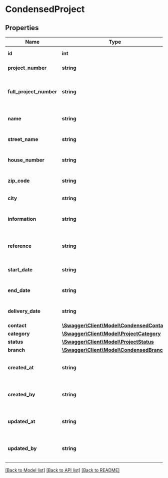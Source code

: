 # CondensedProject

## Properties
Name | Type | Description | Notes
------------ | ------------- | ------------- | -------------
**id** | **int** | The ID of the project. | 
**project_number** | **string** | The project number. | [optional] 
**full_project_number** | **string** | The full project number including year. | [optional] 
**name** | **string** | The name of the project. | [optional] 
**street_name** | **string** | The street name for the project. | [optional] 
**house_number** | **string** | The house number for the project. | [optional] 
**zip_code** | **string** | The zip code for the project. | [optional] 
**city** | **string** | The city of the project. | [optional] 
**information** | **string** | The information of the project. | [optional] 
**reference** | **string** | The reference of the project. | [optional] 
**start_date** | **string** | Start date for the project. | [optional] 
**end_date** | **string** | End date for the project. | [optional] 
**delivery_date** | **string** | Delivery date for the project. | [optional] 
**contact** | [**\Swagger\Client\Model\CondensedContact**](CondensedContact.md) |  | [optional] 
**category** | [**\Swagger\Client\Model\ProjectCategory**](ProjectCategory.md) |  | [optional] 
**status** | [**\Swagger\Client\Model\ProjectStatus**](ProjectStatus.md) |  | [optional] 
**branch** | [**\Swagger\Client\Model\CondensedBranch**](CondensedBranch.md) |  | [optional] 
**created_at** | **string** | The creation time of the entity. | [optional] 
**created_by** | **string** | The user that created the entity. | [optional] 
**updated_at** | **string** | The last updated time of the entity. | [optional] 
**updated_by** | **string** | The user that last updated the entity. | [optional] 

[[Back to Model list]](../README.md#documentation-for-models) [[Back to API list]](../README.md#documentation-for-api-endpoints) [[Back to README]](../README.md)


